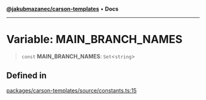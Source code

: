 [**@jakubmazanec/carson-templates**](../README.md) • **Docs**

---

# Variable: MAIN_BRANCH_NAMES

> `const` **MAIN_BRANCH_NAMES**: `Set`\<`string`\>

## Defined in

[packages/carson-templates/source/constants.ts:15](https://github.com/jakubmazanec/tools/blob/053e1fea9cfce27a70a78b00a30cdd281cb0a72b/packages/carson-templates/source/constants.ts#L15)
